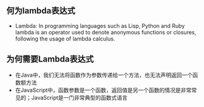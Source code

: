 ## 何为lambda表达式
* Lambda: In programming languages such as Lisp, Python and Ruby lambda is an operator used to denote anonymous functions or closures, following the usage of lambda calculus.
## 为何需要Lambda表达式
* 在Java中，我们无法将函数作为参数传递给一个方法，也无法声明返回一个函数额方法
* 在JavaScript中，函数参数是一个函数，返回值是另一个函数的情况是非常常见的；JavaScript是一门非常典型的函数式语言
